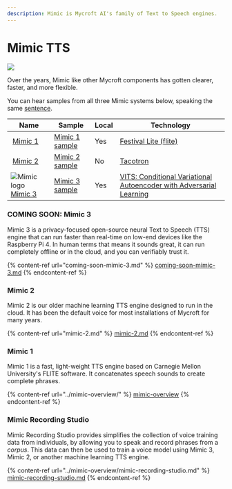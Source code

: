 ```yaml
---
description: Mimic is Mycroft AI's family of Text to Speech engines.
---
```


# Mimic TTS

![](../../.gitbook/assets/Mimic3-intro-banner\_v2.3.png)

Over the years, Mimic like other Mycroft components has gotten clearer, faster, and more flexible.

You can hear samples from all three Mimic systems below, speaking the same [sentence](https://clagnut.com/blog/2380/#English\_phonetic\_pangrams).

| Name                                                                                                                                          | Sample                                                                              | Local | Technology                                                                                                  |
| --------------------------------------------------------------------------------------------------------------------------------------------- | ----------------------------------------------------------------------------------- | ----- | ----------------------------------------------------------------------------------------------------------- |
| <img src="https://mycroft.ai/wp-content/uploads/2017/02/mimic.png" alt="" data-size="line"> [Mimic 1](../mimic-overview/)                     | [Mimic 1 sample](https://mycroft.ai/wp-content/uploads/2022/04/mimic1\_pangram.wav) | Yes   | [Festival Lite (flite)](http://www.festvox.org/flite)                                                       |
| <img src="https://mycroft.ai/wp-content/uploads/2019/05/mimic2-logo.svg" alt="" data-size="line"> [Mimic 2](mimic-2.md)                       | [Mimic 2 sample](https://mycroft.ai/wp-content/uploads/2022/04/mimic2\_pangram.wav) | No    | [Tacotron](https://github.com/keithito/tacotron)                                                            |
| <img src="https://mycroft.ai/wp-content/uploads/2020/10/Mimic_color.png" alt="Mimic logo" data-size="line"> [Mimic 3](coming-soon-mimic-3.md) | [Mimic 3 sample](https://mycroft.ai/wp-content/uploads/2022/04/mimic3\_pangram.wav) | Yes   | [VITS: Conditional Variational Autoencoder with Adversarial Learning](https://github.com/jaywalnut310/vits) |

### COMING SOON: Mimic 3

Mimic 3 is a privacy-focused open-source neural Text to Speech (TTS) engine that can run faster than real-time on low-end devices like the Raspberry Pi 4. In human terms that means it sounds great, it can run completely offline or in the cloud, and you can verifiably trust it.

{% content-ref url="coming-soon-mimic-3.md" %}
[coming-soon-mimic-3.md](coming-soon-mimic-3.md)
{% endcontent-ref %}

### Mimic 2

Mimic 2 is our older machine learning TTS engine designed to run in the cloud. It has been the default voice for most installations of Mycroft for many years.

{% content-ref url="mimic-2.md" %}
[mimic-2.md](mimic-2.md)
{% endcontent-ref %}

### Mimic 1

Mimic 1 is a fast, light-weight TTS engine based on Carnegie Mellon University's FLITE software. It concatenates speech sounds to create complete phrases.

{% content-ref url="../mimic-overview/" %}
[mimic-overview](../mimic-overview/)
{% endcontent-ref %}

### Mimic Recording Studio

Mimic Recording Studio provides simplifies the collection of voice training data from individuals, by allowing you to speak and record phrases from a _corpus_. This data can then be used to train a voice model using Mimic 3, Mimic 2, or another machine learning TTS engine.

{% content-ref url="../mimic-overview/mimic-recording-studio.md" %}
[mimic-recording-studio.md](../mimic-overview/mimic-recording-studio.md)
{% endcontent-ref %}
